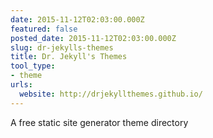 ```yaml
---
date: 2015-11-12T02:03:00.000Z
featured: false
posted_date: 2015-11-12T02:03:00.000Z
slug: dr-jekylls-themes
title: Dr. Jekyll's Themes
tool_type:
- theme
urls:
  website: http://drjekyllthemes.github.io/
---
```


A free static site generator theme directory
